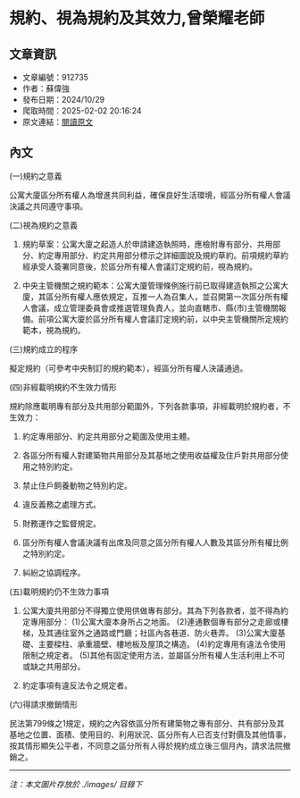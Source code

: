 # 規約、視為規約及其效力,曾榮耀老師

## 文章資訊
- 文章編號：912735
- 作者：蘇偉強
- 發布日期：2024/10/29
- 爬取時間：2025-02-02 20:16:24
- 原文連結：[閱讀原文](https://real-estate.get.com.tw/Columns/detail.aspx?no=912735)

## 內文
(一)規約之意義

公寓大廈區分所有權人為增進共同利益，確保良好生活環境，經區分所有權人會議決議之共同遵守事項。

(二)視為規約之意義

1. 規約草案：公寓大廈之起造人於申請建造執照時，應檢附專有部分、共用部分、約定專用部分、約定共用部分標示之詳細圖說及規約草約。前項規約草約經承受人簽署同意後，於區分所有權人會議訂定規約前，視為規約。

2. 中央主管機關之規約範本：公寓大廈管理條例施行前已取得建造執照之公寓大廈，其區分所有權人應依規定，互推一人為召集人，並召開第一次區分所有權人會議，成立管理委員會或推選管理負責人，並向直轄市、縣(市)主管機關報備。前項公寓大廈於區分所有權人會議訂定規約前，以中央主管機關所定規約範本，視為規約。

(三)規約成立的程序

擬定規約（可參考中央制訂的規約範本），經區分所有權人決議通過。

(四)非經載明規約不生效力情形

規約除應載明專有部分及共用部分範圍外，下列各款事項，非經載明於規約者，不生效力：

1. 約定專用部分、約定共用部分之範圍及使用主體。

2. 各區分所有權人對建築物共用部分及其基地之使用收益權及住戶對共用部分使用之特別約定。

3. 禁止住戶飼養動物之特別約定。

4. 違反義務之處理方式。

5. 財務運作之監督規定。

6. 區分所有權人會議決議有出席及同意之區分所有權人人數及其區分所有權比例之特別約定。

7. 糾紛之協調程序。

(五)載明規約仍不生效力事項

1. 公寓大廈共用部分不得獨立使用供做專有部分。其為下列各款者，並不得為約定專用部分： (1)公寓大廈本身所占之地面。 (2)連通數個專有部分之走廊或樓梯，及其通往室外之通路或門廳；社區內各巷道、防火巷弄。 (3)公寓大廈基礎、主要樑柱、承重牆壁、樓地板及屋頂之構造。 (4)約定專用有違法令使用限制之規定者。 (5)其他有固定使用方法，並屬區分所有權人生活利用上不可或缺之共用部分。

2. 約定事項有違反法令之規定者。

(六)得請求撤銷情形

民法第799條之1規定，規約之內容依區分所有建築物之專有部分、共有部分及其基地之位置、面積、使用目的、利用狀況、區分所有人已否支付對價及其他情事，按其情形顯失公平者，不同意之區分所有人得於規約成立後三個月內，請求法院撤銷之。

---
*注：本文圖片存放於 ./images/ 目錄下*
